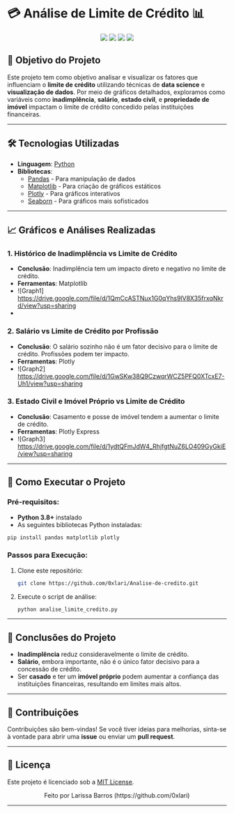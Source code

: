 
# 💳 **Análise de Limite de Crédito** 📊

<p align="center">
  <img src="https://img.shields.io/badge/Python-3.8%2B-blue">
  <img src="https://img.shields.io/badge/Pandas-1.3.0-green">
  <img src="https://img.shields.io/badge/Matplotlib-3.4.2-red">
  <img src="https://img.shields.io/badge/Plotly-5.1.0-purple">
</p>

## 🎯 **Objetivo do Projeto**

Este projeto tem como objetivo analisar e visualizar os fatores que influenciam o **limite de crédito** utilizando técnicas de **data science** e **visualização de dados**. Por meio de gráficos detalhados, exploramos como variáveis como **inadimplência**, **salário**, **estado civil**, e **propriedade de imóvel** impactam o limite de crédito concedido pelas instituições financeiras.

---

## 🛠 **Tecnologias Utilizadas**

- **Linguagem**: [Python](https://www.python.org/)
- **Bibliotecas**:
  - [Pandas](https://pandas.pydata.org/) - Para manipulação de dados
  - [Matplotlib](https://matplotlib.org/) - Para criação de gráficos estáticos
  - [Plotly](https://plotly.com/) - Para gráficos interativos
  - [Seaborn](https://seaborn.pydata.org/) - Para gráficos mais sofisticados

---

## 📈 **Gráficos e Análises Realizadas**

### 1. **Histórico de Inadimplência vs Limite de Crédito**
  - **Conclusão**: Inadimplência tem um impacto direto e negativo no limite de crédito.
  - **Ferramentas**: Matplotlib
  - ![Graph1] https://drive.google.com/file/d/1QmCcASTNux1G0qYhs9lV8X35frxqNkrd/view?usp=sharing
  - 

### 2. **Salário vs Limite de Crédito por Profissão**
  - **Conclusão**: O salário sozinho não é um fator decisivo para o limite de crédito. Profissões podem ter impacto.
  - **Ferramentas**: Plotly
  - ![Graph2] https://drive.google.com/file/d/1GwSKw38Q9CzwqrWCZ5PFQ0XTcxE7-Uh1/view?usp=sharing

### 3. **Estado Civil e Imóvel Próprio vs Limite de Crédito**
  - **Conclusão**: Casamento e posse de imóvel tendem a aumentar o limite de crédito.
  - **Ferramentas**: Plotly Express
  - ![Graph3] https://drive.google.com/file/d/1ydtQFmJdW4_RhjfgtNuZ6LO409GyGkiE/view?usp=sharing

---

## 🚀 **Como Executar o Projeto**

### **Pré-requisitos**:
- **Python 3.8+** instalado
- As seguintes bibliotecas Python instaladas:
```bash
pip install pandas matplotlib plotly
```

### **Passos para Execução**:
1. Clone este repositório:
   ```bash
   git clone https://github.com/0xlari/Analise-de-credito.git
   ```
2. Execute o script de análise:
   ```bash
   python analise_limite_credito.py
   ```

---

## 🧠 **Conclusões do Projeto**

- **Inadimplência** reduz consideravelmente o limite de crédito.
- **Salário**, embora importante, não é o único fator decisivo para a concessão de crédito.
- Ser **casado** e ter um **imóvel próprio** podem aumentar a confiança das instituições financeiras, resultando em limites mais altos.

---

## 🤝 **Contribuições**

Contribuições são bem-vindas! Se você tiver ideias para melhorias, sinta-se à vontade para abrir uma **issue** ou enviar um **pull request**.

---

## 📜 **Licença**

Este projeto é licenciado sob a [MIT License](LICENSE).

<p align="center">
  Feito por Larissa Barros (https://github.com/0xlari)
</p>

---
